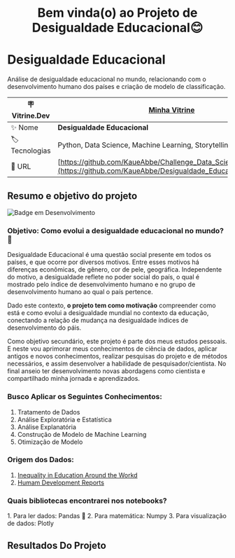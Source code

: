 <h1 align="center"> Bem vinda(o) ao Projeto de Desigualdade Educacional😊 </h1>

# Desigualdade Educacional

Análise de desigualdade educacional no mundo, relacionando com o desenvolvimento humano dos países e criação de modelo de classificação.

| :placard: Vitrine.Dev |    [Minha Vitrine](https://cursos.alura.com.br/vitrinedev/kaueabbehausen)   |
| -------------  | --- |
| :sparkles: Nome        | **Desigualdade Educacional**
| :label: Tecnologias | Python, Data Science, Machine Learning, Storytelling
| :rocket: URL         | [https://github.com/KaueAbbe/Challenge_Data_Science1_Alura](https://github.com/KaueAbbe/Desigualdade_Educacional/tree/main)
<!-- Inserir imagem com a #vitrinedev ao final do link -->

## Resumo e objetivo do projeto

![Badge em Desenvolvimento](https://img.shields.io/static/v1?label=STATUS&message=DESENVOLVIMENTO&color=<COLOR>)

<h3 align ="left"> Objetivo: Como evolui a desigualdade educacional no mundo? 🤔</h2>

Desigualdade Educacional é uma questão social presente em todos os países, e que ocorre por diversos motivos. Entre esses motivos há diferenças econômicas, de gênero, cor de pele, geográfica. Independente do motivo, a desigualdade reflete no poder social do país, o qual é mostrado pelo índice de desenvolvimento humano e no grupo de desenvolvimento humano ao qual o país pertence.

Dado este contexto, **o projeto tem como motivação** compreender como está e como evolui a desigualdade mundial no contexto da educação, conectando a relação de mudança na desigualdade índices de desenvolvimento do páis.

Como objetivo secundário, este projeto é parte dos meus estudos pessoais. E neste vou aprimorar meus conhecimentos de ciência de dados, aplicar antigos e novos conhecimentos, realizar pesquisas do projeto e de métodos necessários, e assim desenvolver a habilidade de pesquisador/cientista. No final anseio ter desenvolvimento novas abordagens como cientista e compartilhado minha jornada e aprendizados. 

<h3 align ="left"> Busco Aplicar os Seguintes Conhecimentos:</h2>

1. Tratamento de Dados 
2. Análise Exploratória e Estatística 
3. Análise Explanatória
4. Construção de Modelo de Machine Learning
5. Otimização de Modelo

<h3 align ="left"> Origem dos Dados:</h2>

1. [Inequality in Education Around the Workd](https://www.kaggle.com/datasets/iamsouravbanerjee/inequality-in-education-around-the-world)
2. [Humam Development Reports](https://hdr.undp.org/data-center/documentation-and-downloads)


<h3 align ="left"> Quais bibliotecas encontrarei nos notebooks?</h2>
1. Para ler dados: Pandas 🐼
2. Para matemática: Numpy
3. Para visualização de dados: Plotly

## Resultados Do Projeto
